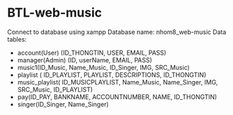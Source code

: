 # BTL-web-music
Connect to database using xampp
Database name: nhom8_web-music
Data tables:
 - account(User) (ID_THONGTIN, USER, EMAIL, PASS)
 - manager(Admin) (ID, userName, EMAIL, PASS)
 - music1(ID_Music, Name_Music, ID_Singer, IMG, SRC_Music)
 - playlist ( ID_PLAYLIST, PLAYLIST, DESCRIPTIONS, ID_THONGTIN)
 - music_playlist( ID_MUSICPLAYLIST, Name_Music, Name_Singer, IMG, SRC_Music, ID_PLAYLIST)
 - pay(ID_PAY, BANKNAME, ACCOUNTNUMBER, NAME, ID_THONGTIN)
 - singer(ID_Singer, Name_Singer)
 
